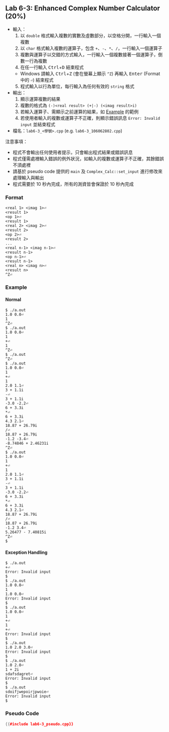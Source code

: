 ## Lab 6-3: Enhanced Complex Number Calculator (20%)

* 輸入：
  1. 以 `double` 格式輸入複數的實數及虛數部分，以空格分開，一行輸入一個複數
  2. 以 `char` 格式輸入複數的運算子，包含 `+`、`-`、`*`、`/`，一行輸入一個運算子
  3. 複數與運算子以交錯的方式輸入，一行輸入一個複數接著一個運算子，倒數一行為複數
  4. 在任一行輸入 <kbd>Ctrl</kbd>+<kbd>D</kbd> 結束程式
    * Windows 請輸入 <kbd>Ctrl</kbd>+<kbd>Z</kbd> (會在螢幕上顯示 `^Z`) 再輸入 <kbd>Enter</kbd> (Format 中的 `⏎`) 結束程式
  5. 程式輸入以行為單位，每行輸入為任何有效的 `string` 格式
* 輸出：
  1. 顯示運算複數的結果
    1. 複數的格式為 `(-)<real result> (+|-) (<imag result>i)`
    2. 若輸入運算子、需顯示之前運算的結果，如 [Example](#example) 的範例
  2. 若使用者輸入的複數或運算子不正確，則顯示錯誤訊息 `Error: Invalid input` 並結束程式
* 檔名：`lab6-3_<學號>.cpp` (e.g. `lab6-3_106062802.cpp`)

注意事項：
* 程式不會輸出任何使用者提示，只會輸出程式結果或錯誤訊息
* 程式僅需處裡輸入錯誤的例外狀況，如輸入的複數或運算子不正確，其餘錯誤不須處裡
* 請基於 pseudo code 提供的 `main` 及 `Complex_Calc::set_input` 進行修改來處理輸入與輸出
* 程式需要於 10 秒內完成，所有的測資皆會保證於 10 秒內完成

### Format

``` text
<real 1> <imag 1>⏎
<result 1>
<op 1>⏎
<result 1>
<real 2> <imag 2>⏎
<result 2>
<op 2>⏎
<result 2>
...
<real n-1> <imag n-1>⏎
<result n-1>
<op n-1>⏎
<result n-1>
<real n> <imag n>⏎
<result n>
^Z⏎
```

### Example

#### Normal
```console
$ ./a.out
1.0 0.0⏎
1
^Z⏎
$ ./a.out
1.0 0.0⏎
1
+⏎
1
^Z⏎
$ ./a.out
^Z⏎
$ ./a.out
1.0 0.0⏎
1
+⏎
1
2.0 1.1⏎
3 + 1.1i
-⏎
3 + 1.1i
-3.0 -2.2⏎
6 + 3.3i
*⏎
6 + 3.3i
4.3 2.1⏎
18.87 + 26.79i
/⏎
18.87 + 26.79i
-1.2 -3.4⏎
-8.74846 + 2.46231i
^Z⏎
$ ./a.out
1.0 0.0⏎
1
+⏎
1
2.0 1.1⏎
3 + 1.1i
-⏎
3 + 1.1i
-3.0 -2.2⏎
6 + 3.3i
*⏎
6 + 3.3i
4.3 2.1⏎
18.87 + 26.79i
/⏎
18.87 + 26.79i
-1.2 3.4⏎
5.26477 - 7.40815i
^Z⏎
$
```

#### Exception Handling
```console
$ ./a.out
+⏎
Error: Invalid input
$
$ ./a.out
1.0 0.0⏎
1
1.0 0.0⏎
Error: Invalid input
$
$ ./a.out
1.0 0.0⏎
1
+⏎
1
+⏎
Error: Invalid input
$
$ ./a.out
1.0 2.0 3.0⏎
Error: Invalid input
$
$ ./a.out
1.0 2.0⏎
1 + 2i
sdafsdagret⏎
Error: Invalid input
$
$ ./a.out
sdoifjwepoirjpwoie⏎
Error: Invalid input
$
```

### Pseudo Code

```c++
{{#include lab6-3_pseudo.cpp}}
```
